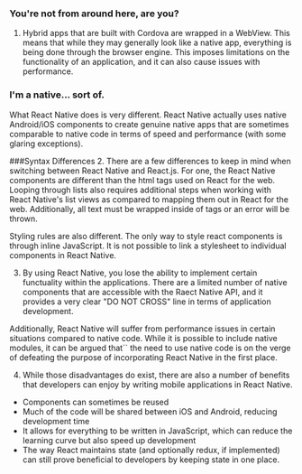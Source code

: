 ### You're not from around here, are you?
1. Hybrid apps that are built with Cordova are wrapped in a WebView.  This means that while they may generally look like a native app, everything is being done through the browser engine.  This imposes limitations on the functionality of an application, and it can also cause issues with performance. 

### I'm a native... sort of.
What React Native does is very different.  React Native actually uses native Android/iOS components to create genuine native apps that are sometimes comparable to native code in terms of speed and performance (with some glaring exceptions).

###Syntax Differences
2. There are a few differences to keep in mind when switching between React Native and React.js.  For one, the React Native components are different than the html tags used on React for the web.  Looping through lists also requires additional steps when working with React Native's list views as compared to mapping them out in React for the web.  Additionally, all text must be wrapped inside of <Text> tags or an error will be thrown.  

Styling rules are also different.  The only way to style react components is through inline JavaScript.  It is not possible to link a stylesheet to individual components in React Native. 

3. By using React Native, you lose the ability to implement certain functuality within the applications.  There are a limited number of native components that are accessible with the Raect Native API, and it provides a very clear "DO NOT CROSS" line in terms of application development.

Additionally, React Native will suffer from performance issues in certain situations compared to native code.  While it is possible to include native modules, it can be argued that`` the need to use native code is on the verge of defeating the purpose of incorporating React Native in the first place.

4. While those disadvantages do exist, there are also a number of benefits that developers can enjoy by writing mobile applications in React Native. 
* Components can sometimes be reused
* Much of the code will be shared between iOS and Android, reducing development time
* It allows for everything to be written in JavaScript, which can reduce the learning curve but also speed up development
* The way React maintains state (and optionally redux, if implemented) can still prove beneficial to developers by keeping state in one place. 
